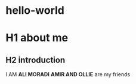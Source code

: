 # hello-world
# H1 about me
## H2 introduction
I AM **ALI MORADI**
**AMIR AND OLLIE** are my friends
